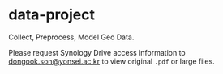 # data-project
Collect, Preprocess, Model Geo Data.

Please request Synology Drive access information to dongook.son@yonsei.ac.kr to view original `.pdf` or large files.

